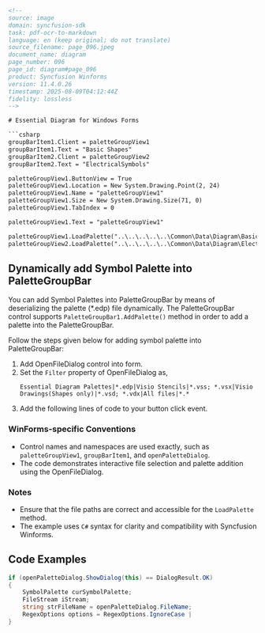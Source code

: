 ```html
<!-- 
source: image
domain: syncfusion-sdk
task: pdf-ocr-to-markdown
language: en (keep original; do not translate)
source_filename: page_096.jpeg
document_name: diagram
page_number: 096
page_id: diagram#page_096
product: Syncfusion Winforms
version: 11.4.0.26
timestamp: 2025-08-09T04:12:44Z
fidelity: lossless
-->

# Essential Diagram for Windows Forms

```csharp
groupBarItem1.Client = paletteGroupView1
groupBarItem1.Text = "Basic Shapes"
groupBarItem2.Client = paletteGroupView2
groupBarItem2.Text = "ElectricalSymbols"

paletteGroupView1.ButtonView = True
paletteGroupView1.Location = New System.Drawing.Point(2, 24)
paletteGroupView1.Name = "paletteGroupView1"
paletteGroupView1.Size = New System.Drawing.Size(71, 0)
paletteGroupView1.TabIndex = 0

paletteGroupView1.Text = "paletteGroupView1"

paletteGroupView1.LoadPalette("..\..\..\..\..\Common\Data\Diagram\BasicShapes.edp")
paletteGroupView2.LoadPalette("..\..\..\..\..\Common\Data\Diagram\ElectricalSymbols.edp")
```

## Dynamically add Symbol Palette into PaletteGroupBar

You can add Symbol Palettes into PaletteGroupBar by means of deserializing the palette (*.edp) file dynamically. The PaletteGroupBar control supports `PaletteGroupBar1.AddPalette()` method in order to add a palette into the PaletteGroupBar.

Follow the steps given below for adding symbol palette into PaletteGroupBar:

1. Add OpenFileDialog control into form.
2. Set the `Filter` property of OpenFileDialog as,
   ```
   Essential Diagram Palettes|*.edp|Visio Stencils|*.vss; *.vsx|Visio Drawings(Shapes only)|*.vsd; *.vdx|All files|*.*
   ```
3. Add the following lines of code to your button click event.

### WinForms-specific Conventions
- Control names and namespaces are used exactly, such as `paletteGroupView1`, `groupBarItem1`, and `openPaletteDialog`.
- The code demonstrates interactive file selection and palette addition using the OpenFileDialog.

### Notes
- Ensure that the file paths are correct and accessible for the `LoadPalette` method.
- The example uses `C#` syntax for clarity and compatibility with Syncfusion Winforms.

## Code Examples

```csharp
if (openPaletteDialog.ShowDialog(this) == DialogResult.OK)
{
    SymbolPalette curSymbolPalette;
    FileStream iStream;
    string strFileName = openPaletteDialog.FileName;
    RegexOptions options = RegexOptions.IgnoreCase |
}
```

<!-- tags: [diagram, winforms, palette, palettegroupbar, essentialdiagram, syncfusion] keywords: [symbol palette, openFileDialog, control, palettegroupview, palettegroupbar, deserialization, edp file, visio stencils, OpenFileDialog] -->
```